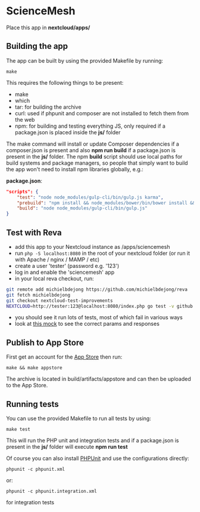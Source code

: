 # ScienceMesh
Place this app in **nextcloud/apps/**

## Building the app

The app can be built by using the provided Makefile by running:

    make

This requires the following things to be present:
* make
* which
* tar: for building the archive
* curl: used if phpunit and composer are not installed to fetch them from the web
* npm: for building and testing everything JS, only required if a package.json is placed inside the **js/** folder

The make command will install or update Composer dependencies if a composer.json is present and also **npm run build** if a package.json is present in the **js/** folder. The npm **build** script should use local paths for build systems and package managers, so people that simply want to build the app won't need to install npm libraries globally, e.g.:

**package.json**:
```json
"scripts": {
    "test": "node node_modules/gulp-cli/bin/gulp.js karma",
    "prebuild": "npm install && node_modules/bower/bin/bower install && node_modules/bower/bin/bower update",
    "build": "node node_modules/gulp-cli/bin/gulp.js"
}
```

## Test with Reva
* add this app to your Nextcloud instance as /apps/sciencemesh
* run `php -S localhost:8080` in the root of your nextcloud folder (or run it with Apache / nginx / MAMP / etc)
* create a user 'tester' (password e.g. '123')
* log in and enable the 'sciencemesh' app
* in your local reva checkout, run:
```sh
git remote add michielbdejong https://github.com/michielbdejong/reva
git fetch michielbdejong
git checkout nextcloud-test-improvements
NEXTCLOUD=http://tester:123@localhost:8080/index.php go test -v github.com/cs3org/reva/pkg/storage/fs/nextcloud/...
```
* you should see it run lots of tests, most of which fail in various ways
* look at [this mock](https://github.com/cs3org/reva/blob/de30aee/pkg/storage/fs/nextcloud/nextcloud_server_mock.go#L140-L169) to see the correct params and responses

## Publish to App Store

First get an account for the [App Store](http://apps.nextcloud.com/) then run:

    make && make appstore

The archive is located in build/artifacts/appstore and can then be uploaded to the App Store.

## Running tests
You can use the provided Makefile to run all tests by using:

   `make test`

This will run the PHP unit and integration tests and if a package.json is present in the **js/** folder will execute **npm run test**

Of course you can also install [PHPUnit](http://phpunit.de/getting-started.html) and use the configurations directly:

    phpunit -c phpunit.xml

or:

    phpunit -c phpunit.integration.xml

for integration tests
